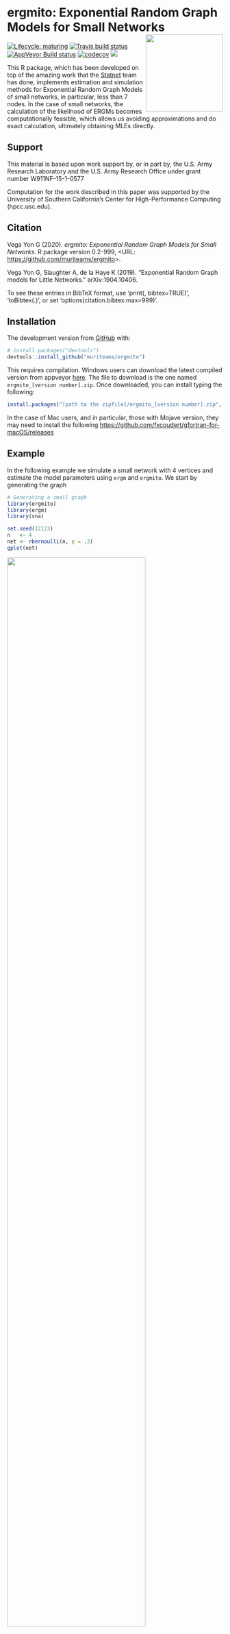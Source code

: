
<!-- README.md is generated from README.Rmd. Please edit that file -->

# ergmito: Exponential Random Graph Models for Small Networks <img src="man/figures/logo.png" align="right" width="180px"/>

<!-- [![CRAN status](https://www.r-pkg.org/badges/version/ergmito)](https://cran.r-project.org/package=ergmito) -->

<!-- [![status](https://tinyverse.netlify.com/badge/ergmito)](https://CRAN.R-project.org/package=ergmito) -->

[![Lifecycle:
maturing](https://img.shields.io/badge/lifecycle-maturing-blue.svg)](https://www.tidyverse.org/lifecycle/#maturing)
[![Travis build
status](https://travis-ci.org/muriteams/ergmito.svg?branch=master)](https://travis-ci.org/muriteams/ergmito)
[![AppVeyor Build
status](https://ci.appveyor.com/api/projects/status/nl1irakr2g6y6w03?svg=true)](https://ci.appveyor.com/project/gvegayon/ergmito)
[![codecov](https://codecov.io/gh/muriteams/ergmito/branch/master/graph/badge.svg)](https://codecov.io/gh/muriteams/ergmito)
![](http://cranlogs.r-pkg.org/badges/grand-total/ergmito)

This R package, which has been developed on top of the amazing work that
the [Statnet](https://github.com/statnet) team has done, implements
estimation and simulation methods for Exponential Random Graph Models of
small networks, in particular, less than 7 nodes. In the case of small
networks, the calculation of the likelihood of ERGMs becomes
computationally feasible, which allows us avoiding approximations and do
exact calculation, ultimately obtaining MLEs directly.

## Support

This material is based upon work support by, or in part by, the U.S.
Army Research Laboratory and the U.S. Army Research Office under grant
number W911NF-15-1-0577

Computation for the work described in this paper was supported by the
University of Southern California’s Center for High-Performance
Computing (hpcc.usc.edu).

## Citation

Vega Yon G (2020). *ergmito: Exponential Random Graph Models for Small
Networks*. R package version 0.2-999, \<URL:
<https://github.com/muriteams/ergmito>\>.

Vega Yon G, Slaughter A, de la Haye K (2019). “Exponential Random Graph
models for Little Networks.” arXiv:1904.10406.

To see these entries in BibTeX format, use ‘print(<citation>,
bibtex=TRUE)’, ‘toBibtex(.)’, or set ‘options(citation.bibtex.max=999)’.

## Installation

The development version from [GitHub](https://github.com/) with:

``` r
# install.packages("devtools")
devtools::install_github("muriteams/ergmito")
```

This requires compilation. Windows users can download the latest
compiled version from appveyor
[here](https://ci.appveyor.com/project/gvegayon/ergmito/build/artifacts).
The file to download is the one named `ergmito_[version number].zip`.
Once downloaded, you can install typing the following:

``` r
install.packages("[path to the zipfile]/ergmito_[version number].zip", repos = FALSE)
```

In the case of Mac users, and in particular, those with Mojave version,
they may need to install the following
<https://github.com/fxcoudert/gfortran-for-macOS/releases>

## Example

In the following example we simulate a small network with 4 vertices and
estimate the model parameters using `ergm` and `ergmito`. We start by
generating the graph

``` r
# Generating a small graph
library(ergmito)
library(ergm)
library(sna)

set.seed(12123)
n   <- 4
net <- rbernoulli(n, p = .3)
gplot(net)
```

<img src="man/figures/README-net2-1.png" width="80%" />

To estimate the model

``` r
model <- net ~ edges + istar(2)

# ERGMito (estimation via MLE)
ans_ergmito <- ergmito(model)
```

``` r
# ERGM (estimation via MC-MLE)
ans_ergm  <- ergm(model, control = control.ergm(
  MCMC.effectiveSize = 4000,
  seed = 444)
  )

# The ergmito should have a larger value
ergm.exact(ans_ergmito$coef, model) > ergm.exact(ans_ergm$coef, model)
#>      [,1]
#> [1,] TRUE

summary(ans_ergmito)
#> 
#> ERGMito estimates
#> 
#> formula:  net ~ edges + istar(2) 
#> 
#>        Estimate Std. Error z value Pr(>|z|)
#> edges  -1.37749    1.00260 -1.3739   0.1695
#> istar2  0.50653    1.32701  0.3817   0.7027
#> AIC: 17.36312    BIC: 18.33294    (Smaller is better.)
summary(ans_ergm)
#> 
#> ==========================
#> Summary of model fit
#> ==========================
#> 
#> Formula:   net ~ edges + istar(2)
#> 
#> Iterations:  2 out of 20 
#> 
#> Monte Carlo MLE Results:
#>        Estimate Std. Error MCMC % z value Pr(>|z|)
#> edges   -1.4110     0.9995      0  -1.412    0.158
#> istar2   0.5607     1.3719      0   0.409    0.683
#> 
#>      Null Deviance: 16.64  on 12  degrees of freedom
#>  Residual Deviance: 13.35  on 10  degrees of freedom
#>  
#> AIC: 17.35    BIC: 18.32    (Smaller is better.)
```

## Estimating data with known parameters

The following example shows the estimation of a dataset that is included
in the package, `fivenets`. This set of five networks was generated
using the `new_rergmito` function which allows creating a function to
draw random ERGMs with a fixed set of parameters, in this case, `edges =
-2.0` and `nodematch("female") = 2.0`

``` r
data(fivenets)

model1 <- ergmito(fivenets ~ edges + nodematch("female"))

summary(model1) # This data has know parameters equal to -2.0 and 2.0
#> 
#> ERGMito estimates
#> 
#> formula:  fivenets ~ edges + nodematch("female") 
#> 
#>                  Estimate Std. Error z value Pr(>|z|)   
#> edges            -1.70475    0.54356 -3.1363 0.001711 **
#> nodematch.female  1.58697    0.64305  2.4679 0.013592 * 
#> ---
#> Signif. codes:  0 '***' 0.001 '**' 0.01 '*' 0.05 '.' 0.1 ' ' 1
#> AIC: 73.34109    BIC: 77.52978    (Smaller is better.)
```

We can also compute GOF

``` r
fivenets_gof <- gof_ergmito(model1)
fivenets_gof
#> 
#> Goodness-of-fit for edges 
#> 
#>       obs min mean max lower upper lower prob. upper prob.
#> net 1   2   0  3.7  12     0     6      0.0081        0.96
#> net 2   7   0  3.7  12     0     6      0.0081        0.96
#> net 3   4   0  3.1  12     0     6      0.0206        0.99
#> net 4   5   0  5.6  12     2     8      0.0309        0.95
#> net 5   2   0  3.7  12     0     6      0.0081        0.96
#> 
#> 
#> Goodness-of-fit for nodematch.female 
#> 
#>       obs min mean max lower upper lower prob. upper prob.
#> net 1   2   0  2.8   6     0     5       0.022        0.99
#> net 2   5   0  2.8   6     0     5       0.022        0.99
#> net 3   3   0  1.9   4     0     3       0.079        0.95
#> net 4   5   0  5.6  12     2     8       0.031        0.95
#> net 5   1   0  2.8   6     0     5       0.022        0.99
#> 
#> Note: Exact confidence intervals where used. This implies that the requestes CI may differ from the one used (see ?gof_ergmito).
plot(fivenets_gof)
```

<img src="man/figures/README-fivenets-gof-1.png" width="80%" />

## Fitting block-diagonal models

The pooled model can be also compared to a block-diagonal ERGM. The
package includes three functions to help with this task:
`blockdiagonalize`, `splitnetwork`, and `ergm_blockdiag`.

``` r

data("fivenets")

# Stacking matrices together
fivenets_blockdiag <- blockdiagonalize(fivenets, "block_id")
fivenets_blockdiag # It creates the 'block_id' variable
#>  Network attributes:
#>   vertices = 20 
#>   directed = TRUE 
#>   hyper = FALSE 
#>   loops = FALSE 
#>   multiple = FALSE 
#>   bipartite = FALSE 
#>   total edges= 20 
#>     missing edges= 0 
#>     non-missing edges= 20 
#> 
#>  Vertex attribute names: 
#>     block_id female name_original vertex.names 
#> 
#> No edge attributes
```

``` r
# Fitting the model with ERGM
ans0 <- ergm(
  fivenets_blockdiag ~ edges + nodematch("female"),
  constraints = ~ blockdiag("block_id")
  )
```

``` r
ans1 <- ergm_blockdiag(fivenets ~ edges + nodematch("female"))
```

``` r
# Now with ergmito
ans2 <- ergmito(fivenets ~ edges + nodematch("female"))

# All three are equivalent
cbind(
  ergm           = coef(ans0),
  ergm_blockdiag = coef(ans1),
  ergmito        = coef(ans2)
)
#>                       ergm ergm_blockdiag   ergmito
#> edges            -1.704748      -1.704748 -1.704748
#> nodematch.female  1.586965       1.586965  1.586965
```

The benefit of ergmito:

``` r
t_ergm <- system.time(ergm(
  fivenets_blockdiag ~ edges + nodematch("female") + ttriad,
  constraints = ~ blockdiag("block_id")
  ))
t_ergmito <- system.time(
  ergmito(fivenets ~ edges + nodematch("female")  + ttriad)
  )
```

``` r
# Relative elapsed time
(t_ergm/t_ergmito)[3]
#>  elapsed 
#> 110.6667
```

## Fitting a large model

Suppose that we have a large sample of small networks (ego from
Facebook, Twitter, etc.), 20,000 which account for 80,000 vertices:

``` r
set.seed(123)
bignet <- rbernoulli(sample(3:5, 20000, replace = TRUE))

# Number of vertices
sum(nvertex(bignet))
#> [1] 80089
```

We can fit this model in a memory efficient way.

``` r
system.time(ans0 <- ergmito(bignet ~ edges + mutual))
#>    user  system elapsed 
#>   8.208   0.037   8.251
summary(ans0)
#> 
#> ERGMito estimates
#> 
#> formula:  bignet ~ edges + mutual 
#> 
#>          Estimate Std. Error z value Pr(>|z|)
#> edges  -0.0021702  0.0068674 -0.3160    0.752
#> mutual -0.0015521  0.0112247 -0.1383    0.890
#> AIC: 352097.2    BIC: 352118.1    (Smaller is better.)
```

# Contributing

Please note that the ‘ergmito’ project is released with a [Contributor
Code of Conduct](CODE_OF_CONDUCT.md). By contributing to this project,
you agree to abide by its terms.
